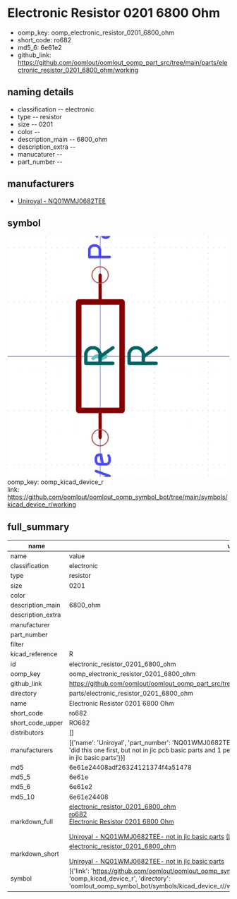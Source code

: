 # Electronic Resistor 0201 6800 Ohm

  
* oomp_key: oomp_electronic_resistor_0201_6800_ohm 
* short_code: ro682
* md5_6: 6e61e2  
* github_link: https://github.com/oomlout/oomlout_oomp_part_src/tree/main/parts/electronic_resistor_0201_6800_ohm/working  
## naming details
* classification -- electronic
* type -- resistor
* size -- 0201
* color -- 
* description_main -- 6800_ohm
* description_extra -- 
* manucaturer -- 
* part_number -- 


## manufacturers
* [Uniroyal - NQ01WMJ0682TEE]()  

## symbol

![](symbol/0/working/working_600.png)  
oomp_key: oomp_kicad_device_r  
link: https://github.com/oomlout/oomlout_oomp_symbol_bot/tree/main/symbols/kicad_device_r/working  


## full_summary
| name | value | 
| --- | --- | 
| name | value | 
| classification | electronic | 
| type | resistor | 
| size | 0201 | 
| color |  | 
| description_main | 6800_ohm | 
| description_extra |  | 
| manufacturer |  | 
| part_number |  | 
| filter |  | 
| kicad_reference | R | 
| id | electronic_resistor_0201_6800_ohm | 
| oomp_key | oomp_electronic_resistor_0201_6800_ohm | 
| github_link | https://github.com/oomlout/oomlout_oomp_part_src/tree/main/parts/electronic_resistor_0201_6800_ohm/working | 
| directory | parts/electronic_resistor_0201_6800_ohm | 
| name | Electronic Resistor 0201 6800 Ohm | 
| short_code | ro682 | 
| short_code_upper | RO682 | 
| distributors | [] | 
| manufacturers | [{'name': 'Uniroyal', 'part_number': 'NQ01WMJ0682TEE', 'link': '', 'id': 'manufacturer_uniroyal', 'note': {'reason': 'did this one first, but not in jlc pcb basic parts and 1 percent are and they are the same price', 'reason_short': 'not in jlc basic parts'}}] | 
| md5 | 6e61e24408adf26324121374f4a51478 | 
| md5_5 | 6e61e | 
| md5_6 | 6e61e2 | 
| md5_10 | 6e61e24408 | 
| markdown_full | [electronic_resistor_0201_6800_ohm](https://github.com/oomlout/oomlout_oomp_part_src/tree/main/parts/electronic_resistor_0201_6800_ohm/working)<br>[ro682](https://github.com/oomlout/oomlout_oomp_part_src/tree/main/parts/electronic_resistor_0201_6800_ohm/working)<br>[Electronic Resistor 0201 6800 Ohm](https://github.com/oomlout/oomlout_oomp_part_src/tree/main/parts/electronic_resistor_0201_6800_ohm/working)<br><br>[Uniroyal - NQ01WMJ0682TEE- not in jlc basic parts]() [(L)  ](https://www.lcsc.com/search?q=NQ01WMJ0682TEE)[(D)  ](https://www.digikey.com/en/products?keywords=NQ01WMJ0682TEE)[(M)  ](https://www.mouser.com/Search/Refine?Keyword=NQ01WMJ0682TEE)[(N)  ](https://www.newark.com/search?st=NQ01WMJ0682TEE)[(SZ)  ](https://so.szlcsc.com/global.html?k=NQ01WMJ0682TEE)<br> | 
| markdown_short | [electronic_resistor_0201_6800_ohm](https://github.com/oomlout/oomlout_oomp_part_src/tree/main/parts/electronic_resistor_0201_6800_ohm/working)<br><br>[Uniroyal - NQ01WMJ0682TEE- not in jlc basic parts]() | 
| symbol | [{'link': 'https://github.com/oomlout/oomlout_oomp_symbol_bot/tree/main/symbols/kicad_device_r', 'oomp_key': 'oomp_kicad_device_r', 'directory': 'oomlout_oomp_symbol_bot/symbols/kicad_device_r//working/working.kicad_sym'}] | 
